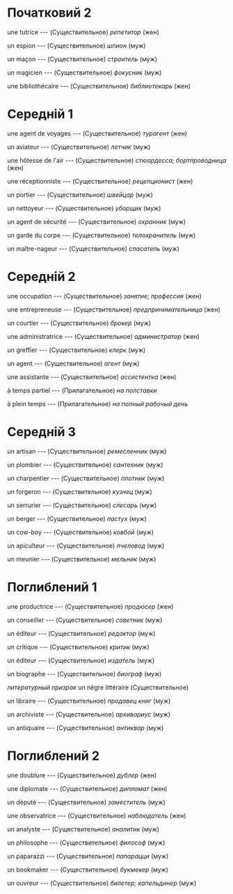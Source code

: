# Початковий 2

une tutrice --- (Существительное)
*репетитор* (жен)



un espion --- (Существительное)
*шпион* (муж)



un maçon --- (Существительное)
*строитель* (муж)



un magicien --- (Существительное)
*фокусник* (муж)



une bibliothécaire --- (Существительное)
*библиотекарь* (жен)



# Середній 1

une agent de voyages --- (Существительное)
*турагент* (жен)



un aviateur --- (Существительное)
*летчик* (муж)



une hôtesse de l'air --- (Существительное)
*стюардесса; бортпроводница* (жен)



une réceptionniste --- (Существительное)
*рецепционист* (жен)



un portier --- (Существительное)
*швейцар* (муж)



un nettoyeur --- (Существительное)
*уборщик* (муж)



un agent de sécurité --- (Существительное)
*охранник* (муж)



un garde du corpe --- (Существительное)
*телохранитель* (муж)



un maître-nageur --- (Существительное)
*спасатель* (муж)



# Середній 2

une occupation --- (Существительное)
*занятие; профессия* (жен)



une entrepreneuse --- (Существительное)
*предпринимательница* (жен)



un courtier --- (Существительное)
*брокер* (муж)



une administratrice --- (Существительное)
*администратор* (жен)



un greffier --- (Существительное)
*клерк* (муж)



un agent --- (Существительное)
*агент* (муж)



une assistante --- (Существительное)
*ассистентка* (жен)



à temps partiel --- (Прилагательное)
*на полставки*



à plein temps --- (Прилагательное)
*на полный рабочый день*



# Середній 3

un artisan --- (Существительное)
*ремесленник* (муж)



un plombier --- (Существительное)
*сантехник* (муж)



un charpentier --- (Существительное)
*плотник* (муж)



un forgeron --- (Существительное)
*кузнец* (муж)



un serrurier --- (Существительное)
*слесарь* (муж)



un berger --- (Существительное)
*пастух* (муж)



un cow-boy --- (Существительное)
*ковбой* (муж)



un apiculteur --- (Существительное)
*пчеловод* (муж)



un meunier --- (Существительное)
*мельник* (муж)



# Поглиблений 1

une productrice --- (Существительное)
*продюсер* (жен)



un conseiller --- (Существительное)
*советник* (муж)



un éditeur --- (Существительное)
*редактор* (муж)



un critique --- (Существительное)
*критик* (муж)



un éditeur --- (Существительное)
*издатель* (муж)



un biographe --- (Существительное)
*биограф* (муж)



*литературный призрак*
un nègre littéraire
(Существительное)



un libraire --- (Существительное)
*продавец книг* (муж)



un archiviste --- (Существительное)
*архивариус* (муж)



un antiquaire --- (Существительное)
*антиквар* (муж)



# Поглиблений 2

une doublure --- (Существительное)
*дублер* (жен)



une diplomate --- (Существительное)
*дипломат* (жен)



un député --- (Существительное)
*заместитель* (муж)



une observatrice --- (Существительное)
*наблюдатель* (жен)



un analyste --- (Существительное)
*аналитик* (муж)



un philosophe --- (Существительное)
*философ* (муж)



un paparazzi --- (Существительное)
*папарацци* (муж)



un bookmaker --- (Существительное)
*букмекер* (муж)



un ouvreur --- (Существительное)
*билетер; капельдинер* (муж)